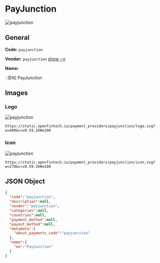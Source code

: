 
# PayJunction 
![payjunction](https://static.openfintech.io/payment_providers/payjunction/logo.svg?w=400&c=v0.59.26#w100)  

## General 
 
**Code:** `payjunction` 
 
**Vendor:** `payjunction` [show -->](/vendors/payjunction/) 
 
**Name:** 
 
:	[EN] PayJunction 
 

## Images 

### Logo 
 
![payjunction](https://static.openfintech.io/payment_providers/payjunction/logo.svg?w=400&c=v0.59.26#w100)  

```
https://static.openfintech.io/payment_providers/payjunction/logo.svg?w=400&c=v0.59.26#w100
```  

### Icon 
 
![payjunction](https://static.openfintech.io/payment_providers/payjunction/icon.svg?w=278&c=v0.59.26#w100)  

```
https://static.openfintech.io/payment_providers/payjunction/icon.svg?w=278&c=v0.59.26#w100
```  

## JSON Object 

```json
{
  "code":"payjunction",
  "description":null,
  "vendor":"payjunction",
  "categories":null,
  "countries":null,
  "payment_method":null,
  "payout_method":null,
  "metadata":{
    "about_payments_code":"payjunction"
  },
  "name":{
    "en":"PayJunction"
  }
}
```  
